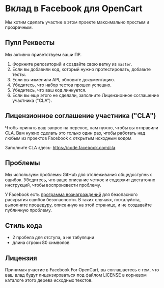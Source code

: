 # Вклад в Facebook для OpenCart

Мы хотим сделать участие в этом проекте максимально простым и прозрачным.

## Пулл Реквесты

Мы активно приветствуем ваши ПР.

1. Форкните репозиторий и создайте свою ветку из `master`.
2. Если вы добавили код, который нужно протестировать, добавьте тесты.
3. Если вы изменили API, обновите документацию.
4. Убедитесь, что набор тестов прошел успешно.
5. Убедитесь, что ваш код линкуется.
6. Если вы еще этого не сделали, заполните Лицензионное соглашение участника ("CLA").

## Лицензионное соглашение участника ("CLA")

Чтобы принять ваш запрос на перенос, нам нужно, чтобы вы отправили CLA. Вам нужно сделать это только один раз, чтобы работать над любым из проектов Facebook с открытым исходным кодом.

Заполните CLA здесь: <https://code.facebook.com/cla>

## Проблемы

Мы используем проблемы GitHub для отслеживания общедоступных ошибок. Убедитесь, что ваше описание четкое и содержит достаточно инструкций, чтобы воспроизвести проблему.

У Facebook есть [программа вознаграждений](https://www.facebook.com/whitehat/) для безопасного раскрытия ошибок безопасности. В таких случаях, пожалуйста, выполните процедуру, описанную на этой странице, и не создавайте публичную проблему.

## Стиль кода

* 2 пробела для отступа, а не табуляции
* длина строки 80 символов

## Лицензия

Принимая участие в Facebook For OpenCart, вы соглашаетесь с тем, что ваш влад будут лицензироваться под файлом LICENSE в корневом каталоге этого дерева исходных текстов.
